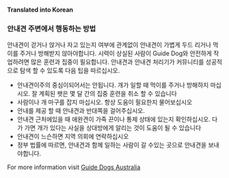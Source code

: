 #### Translated into Korean

### 안내견 주변에서 행동하는 방법

안내견이 걷거나 앉거나 자고 있는지 여부에 관계없이 안내견이 가볍게 두드 리거나 먹이를 주거나 방해받지 않아야합니다. 시력이 상실된 사람이 Guide Dog와 안전하게 작업하려면 많은 훈련과 집중이 필요합니다. 안내견과 안내견 처리기가 커뮤니티를 성공적으로 탐색 할 수 있도록 다음 팁을 따르십시오.

*   안내견이주의 중심이되어서는 안됩니다. 개가 일할 때 먹이를 주거나 방해하지 마십시오. 잘 계획된 팻은 몇 달 간의 집중 훈련을 취소 할 수 있습니다
*   사람이나 개 마구를 잡지 마십시오. 항상 도움이 필요한지 물어보십시오
*   안내를 제공 할 때 안내견과 반대쪽을 걸어주십시오.
*   안내견 근처에있을 때 애완견이 가죽 끈이나 통제 상태에 있는지 확인하십시오. 다가 가면 개가 있다는 사실을 상대방에게 알리는 것이 도움이 될 수 있습니다
*   안내견이 느슨하면 지역 의회에 연락하십시오
*   정부 법률에 따르면, 안내견과 함께 일하는 사람이 갈 수있는 곳으로 안내견을 보내야합니다.

For more information visit [Guide Dogs Australia](http://guidedogsaustralia.com/)